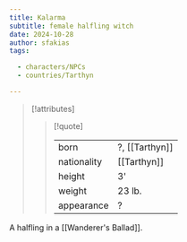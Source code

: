 ```yaml
---
title: Kalarma
subtitle: female halfling witch
date: 2024-10-28
author: sfakias
tags:

  - characters/NPCs
  - countries/Tarthyn

---
```

> [!attributes]
> 
> > [!quote]
> >
> > | | |
> > | --- | --- |
> > | born | ?, [[Tarthyn]] |
> > | nationality | [[Tarthyn]] |
> > | height | 3' |
> > | weight | 23 lb. |
> > | appearance | ? |

A halfling in a [[Wanderer's Ballad]].